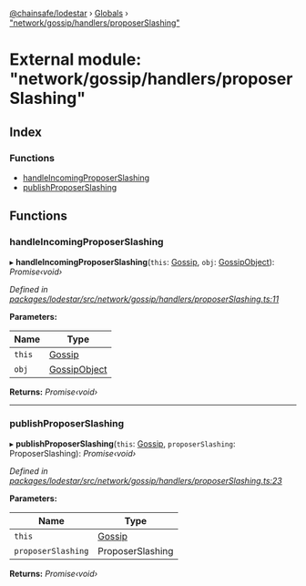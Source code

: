[@chainsafe/lodestar](../README.md) › [Globals](../globals.md) › ["network/gossip/handlers/proposerSlashing"](_network_gossip_handlers_proposerslashing_.md)

# External module: "network/gossip/handlers/proposerSlashing"

## Index

### Functions

* [handleIncomingProposerSlashing](_network_gossip_handlers_proposerslashing_.md#handleincomingproposerslashing)
* [publishProposerSlashing](_network_gossip_handlers_proposerslashing_.md#publishproposerslashing)

## Functions

###  handleIncomingProposerSlashing

▸ **handleIncomingProposerSlashing**(`this`: [Gossip](../classes/_network_gossip_gossip_.gossip.md), `obj`: [GossipObject](_network_gossip_interface_.md#gossipobject)): *Promise‹void›*

*Defined in [packages/lodestar/src/network/gossip/handlers/proposerSlashing.ts:11](https://github.com/ChainSafe/lodestar/blob/6b0ca980c/packages/lodestar/src/network/gossip/handlers/proposerSlashing.ts#L11)*

**Parameters:**

Name | Type |
------ | ------ |
`this` | [Gossip](../classes/_network_gossip_gossip_.gossip.md) |
`obj` | [GossipObject](_network_gossip_interface_.md#gossipobject) |

**Returns:** *Promise‹void›*

___

###  publishProposerSlashing

▸ **publishProposerSlashing**(`this`: [Gossip](../classes/_network_gossip_gossip_.gossip.md), `proposerSlashing`: ProposerSlashing): *Promise‹void›*

*Defined in [packages/lodestar/src/network/gossip/handlers/proposerSlashing.ts:23](https://github.com/ChainSafe/lodestar/blob/6b0ca980c/packages/lodestar/src/network/gossip/handlers/proposerSlashing.ts#L23)*

**Parameters:**

Name | Type |
------ | ------ |
`this` | [Gossip](../classes/_network_gossip_gossip_.gossip.md) |
`proposerSlashing` | ProposerSlashing |

**Returns:** *Promise‹void›*
